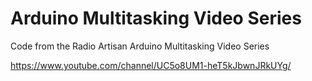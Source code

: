 # Arduino Multitasking Video Series
Code from the Radio Artisan Arduino Multitasking Video Series

https://www.youtube.com/channel/UC5o8UM1-heT5kJbwnJRkUYg/
